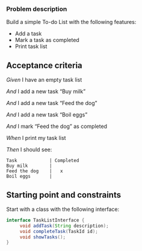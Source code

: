 ### Problem description

Build a simple To-do List with the following features:

- Add a task
- Mark a task as completed
- Print task list

## Acceptance criteria

_Given_ I have an empty task list

_And_ I add a new task “Buy milk”

_And_ I add a new task “Feed the dog”

_And_ I add a new task “Boil eggs”

_And_ I mark “Feed the dog” as completed

_When_ I print my task list

_Then_ I should see:

```
Task            | Completed
Buy milk        |
Feed the dog    |   x
Boil eggs       |
```

## Starting point and constraints

Start with a class with the following interface:

```java
interface TaskListInterface {
     void addTask(String description);
     void completeTask(TaskId id);
     void showTasks();
}
```
